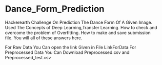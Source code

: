 # Dance_Form_Prediction
Hackerearth Challenge On Prediction The Dance Form Of A Given Image.
Used The Concepts of Deep Learning,Transfer Learning.
How to check and overcome the problem of Overfitting.
How to make and save submission file.
You will all of these answers here.

For Raw Data You Can open the link Given in File LinkForData
For Preprocessed Data You Can Download Preprocessed.csv and Preprocessed_test.csv

